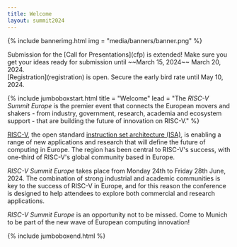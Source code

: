 ```yaml
---
title: Welcome
layout: summit2024
---
```


{% include bannerimg.html
    img = "media/banners/banner.png"
%}

<div class="alert alert-primary" role="alert" markdown="1">
  Submission for the [Call for Presentations](cfp) is extended! Make sure you get your ideas ready for submission until ~~March 15, 2024~~ March 20, 2024.
</div>

<div class="alert alert-primary" role="alert" markdown="1">
  [Registration](registration) is open. Secure the early bird rate until May 10, 2024.
</div>

{% include jumboboxstart.html
    title = "Welcome"
    lead = "The *RISC-V Summit Europe* is the premier event that connects the European movers and shakers - from industry, government, research, academia and ecosystem support - that are building the future of innovation on RISC-V."
%}

[RISC-V](https://riscv.org), the open standard [instruction set architecture (ISA)](https://en.wikipedia.org/wiki/Instruction_set_architecture), is enabling a range of new applications and research that will define the future of computing in Europe. The region has been central to RISC-V's success, with one-third of RISC-V's global community based in Europe.

*RISC-V Summit Europe* takes place from Monday 24th to Friday 28th June, 2024. The combination of strong industrial and academic communities is key to the success of RISC-V in Europe, and for this reason the conference is designed to help attendees to explore both commercial and research applications.

*RISC-V Summit Europe* is an opportunity not to be missed. Come to Munich to be part of the new wave of European computing innovation!

{% include jumboboxend.html %}

